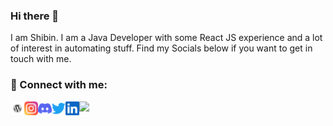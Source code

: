 ### Hi there 👋

I am Shibin. I am a Java Developer with some React JS experience and a lot of interest in automating stuff. Find my Socials below if you want to get in touch with me.

### 🤝 Connect with me:

<a href="https://anushibin.wordpress.com/">
  <img align="left" alt="Anu Shibin's Blog" width="22px" src="https://raw.githubusercontent.com/anushibin007/anushibin007/master/images/icons/wordpress.svg" />
</a>
<a href="https://www.instagram.com/anushibinj/">
  <img align="left" alt="Anu Shibin's Instagram" width="22px" src="https://raw.githubusercontent.com/anushibin007/anushibin007/master/images/icons/instagram.svg" />
</a>
<a href="https://discord.gg/XTW52Kt">
  <img align="left" alt="Anu Shibin's Discord" width="22px" src="https://raw.githubusercontent.com/anushibin007/anushibin007/master/images/icons/discord.svg" />
</a>
<a href="https://twitter.com/abhisheknaiidu">
  <img align="left" alt="Anu Shibin's Twitter" width="22px" src="https://raw.githubusercontent.com/anushibin007/anushibin007/master/images/icons/twitter.svg" />
</a>
<a href="https://www.linkedin.com/in/anushibinj/">
  <img align="left" alt="Anu Shibin's LinkedIn" width="22px" src="https://raw.githubusercontent.com/anushibin007/anushibin007/master/images/icons/linkedin.svg" />
</a>

![](https://visitor-badge.glitch.me/badge?page_id=anushibin007)
<!--
**anushibin007/anushibin007** is a ✨ _special_ ✨ repository because its `README.md` (this file) appears on your GitHub profile.

Here are some ideas to get you started:

- 🔭 I’m currently working on ...
- 🌱 I’m currently learning ...
- 👯 I’m looking to collaborate on ...
- 🤔 I’m looking for help with ...
- 💬 Ask me about ...
- 📫 How to reach me: ...
- 😄 Pronouns: ...
- ⚡ Fun fact: ...
-->
